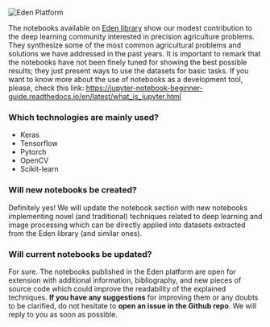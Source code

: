 ![Eden Platform](https://media-exp1.licdn.com/dms/image/C4E1BAQEeIg3NHYMQtg/company-background_10000/0/1603952688031?e=1614517200&v=beta&t=lxiqIWCZrls7OO12bkLrATjJw3GHo-5VFKBljM46n4E)

The notebooks available on <a href="edenlibrary.ai">Eden library</a> show our modest contribution to the deep learning community interested in precision agriculture problems. They synthesize some of the most common agricultural problems and solutions we have addressed in the past years. It is important to remark that the notebooks have not been finely tuned for showing the best possible results; they just present ways to use the datasets for basic tasks. If you want to know more about the use of notebooks as a development tool, please, check this link: https://jupyter-notebook-beginner-guide.readthedocs.io/en/latest/what_is_jupyter.html

### Which technologies are mainly used?
* Keras
* Tensorflow
* Pytorch
* OpenCV
* Scikit-learn

### Will new notebooks be created?
Definitely yes! We will update the notebook section with new notebooks implementing novel (and traditional) techniques related to deep learning  and image processing which can be directly applied into datasets extracted from the Eden library (and similar ones). 

### Will current notebooks be updated?
For sure. The notebooks published in the Eden platform are open for extension with additional information, bibliography, and new pieces of source code which could improve the readability of the explained techniques. **If you have any suggestions** for improving them or any doubts to be clarified, do not hesitate to **open an issue in the Github repo**. We will reply to you as soon as possible.
